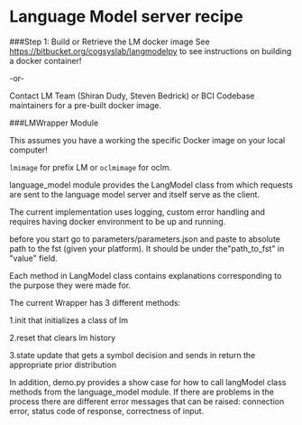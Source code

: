 # Language Model server recipe

###Step 1: Build or Retrieve the LM docker image
See https://bitbucket.org/cogsyslab/langmodelpy to see instructions on building a docker container!

 -or-

Contact LM Team (Shiran Dudy, Steven Bedrick) or BCI Codebase maintainers for a pre-built docker image.


###LMWrapper Module

This assumes you have a working the specific Docker image on your local computer!

`lmimage` for prefix LM or `oclmimage` for oclm.

language\_model module provides the LangModel class from which requests are sent to the language model server and itself serve as the client. 

The current implementation uses logging, custom error handling and requires having docker environment to be up and running. 

before you start go to parameters/parameters.json and paste to absolute path to the fst (given your platform). It should be under the"path\_to\_fst" in "value" field.

Each method in LangModel class contains explanations corresponding to the purpose they were made for. 

The current Wrapper has 3 different methods: 

1.init that initializes a class of lm

2.reset that clears lm history

3.state update that gets a symbol decision and sends in return the appropriate prior distribution

In addition, demo.py provides a show case for how to call langModel class methods from the language\_model module.
If there are problems in the process there are different error messages that can be raised: connection error, status code of response, correctness of input. 
